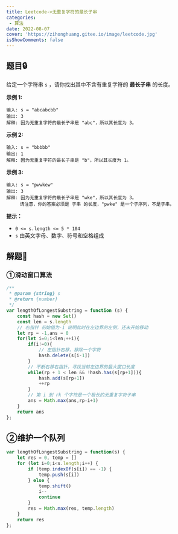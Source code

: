 ```yaml
---
title: Leetcode->无重复字符的最长子串
categories: 
 - 算法
date: 2022-08-07
cover: 'https://zihonghuang.gitee.io/image/leetcode.jpg'
isShowComments: false
---
```


## 题目:lock:

给定一个字符串 `s` ，请你找出其中不含有重复字符的 **最长子串** 的长度。

**示例 1:**

```
输入: s = "abcabcbb"
输出: 3 
解释: 因为无重复字符的最长子串是 "abc"，所以其长度为 3。
```

**示例 2:**

```
输入: s = "bbbbb"
输出: 1
解释: 因为无重复字符的最长子串是 "b"，所以其长度为 1。
```

**示例 3:**

```
输入: s = "pwwkew"
输出: 3
解释: 因为无重复字符的最长子串是 "wke"，所以其长度为 3。
     请注意，你的答案必须是 子串 的长度，"pwke" 是一个子序列，不是子串。
```

**提示：**

- `0 <= s.length <= 5 * 104`
- `s` 由英文字母、数字、符号和空格组成

## 解题:key:

### ①滑动窗口算法

```javascript
/**
 * @param {string} s
 * @return {number}
 */
var lengthOfLongestSubstring = function (s) {
    const hash = new Set()
    const len = s.length
    // 右指针 初始值为-1 说明此时在左边界的左侧，还未开始移动
    let rp = -1,ans = 0
    for(let i=0;i<len;++i){
        if(i!=0){
            // 左指针右移，移除一个字符
            hash.delete(s[i-1])
        }
        // 不断右移右指针，寻找当前左边界的最大窗口长度
        while(rp + 1 < len && !hash.has(s[rp+1])){
            hash.add(s[rp+1])
            ++rp
        }
        // 第 i 到 rk 个字符是一个极长的无重复字符子串
        ans = Math.max(ans,rp-i+1)
    }
    return ans
};
```

## ②维护一个队列

```javascript
var lengthOfLongestSubstring = function(s) {
    let res = 0, temp = []
    for (let i=0;i<s.length;i++) {
        if (temp.indexOf(s[i]) == -1) { 
            temp.push(s[i]) 
        } else {
            temp.shift() 
            i-- 
            continue 
        }
        res = Math.max(res, temp.length)   
    }
    return res
};
```

